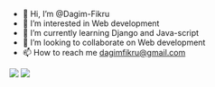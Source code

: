 - 👋 Hi, I’m @Dagim-Fikru
- 👀 I’m interested in  Web development
- 🌱 I’m currently learning Django and Java-script
- 💞️ I’m looking to collaborate on Web development
- 📫 How to reach me dagimfikru@gmail.com
<img src="https://github-readme-stats.vercel.app/api?username=Dagim-Fikru&show_icons=true"/>
<img src="https://github-readme-stats.vercel.app/api/top-langs?username=Dagim-Fikru&layout=compact"/>

<!---
Dagim-Fikru/Dagim-Fikru is a ✨ special ✨ repository because its `README.md` (this file) appears on your GitHub profile.
You can click the Preview link to take a look at your changes.
--->
